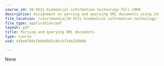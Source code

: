 ```yaml
---
course_id: 20-453j-biomedical-information-technology-fall-2008
description: Assignment on parsing and querying XML documents using Java and XQuery.
file_location: /coursemedia/20-453j-biomedical-information-technology-fall-2008/41be07601fb68d561c95cb73de258b08_assignment2.pdf
file_type: application/pdf
layout: pdf
title: Parsing and querying XML documents
type: course
uid: 41be07601fb68d561c95cb73de258b08

---
```

None